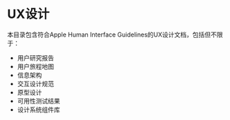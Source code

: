 # UX设计

本目录包含符合Apple Human Interface Guidelines的UX设计文档，包括但不限于：

- 用户研究报告
- 用户旅程地图
- 信息架构
- 交互设计规范
- 原型设计
- 可用性测试结果
- 设计系统组件库 